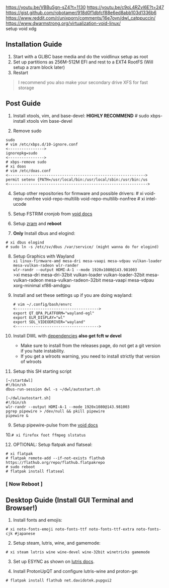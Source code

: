 https://youtu.be/VBBuSgn-sZ4?t=1130
https://youtu.be/c9oL4RZvl6E?t=247
https://gist.github.com/robotamer/918d0f1dbfcf88e6ed8abb103d1336b6
https://www.reddit.com/r/unixporn/comments/16e7ovn/dwl_catppuccin/
https://www.dwarmstrong.org/virtualization-void-linux/  
setup void xdg
## Installation Guide
  1. Start with a GLIBC base media and do the voidlinux setup as root
  2. Set up partitions as 256M-512M EFI and rest to a EXT4 RootFS (Will setup a zram block later)
  3. Restart
>I recommend you also make your secondary drive XFS for fast storage
## Post Guide
  1. Install xtools, vim, and base-devel: **HIGHLY RECOMMEND**
    # sudo xbps-install xtools vim base-devel

  2. Remove sudo
```
sudo
# vim /etc/xbps.d/10-ignore.conf
<---------------->
ignorepkg=sudo
<---------------->
# xbps-remove sudo
# xi doas
# vim /etc/doas.conf
<------------------------------------------------------------->
permit setenv {PATH=/usr/local/bin:/usr/local/sbin:/usr/bin:/us
<-------------------------------------------------------------->
```

  4. Setup other repositories for firmware and possible drivers:
    # xi void-repo-nonfree void-repo-multilib void-repo-multilib-nonfree
    # xi intel-ucode
    
  5. Setup FSTRIM cronjob from [void docs](https://docs.voidlinux.org/config/ssd.html#periodic-trim-with-cron)

  6. Setup [zram](https://wiki.archlinux.org/title/Zram#Using_a_udev_rule) and **reboot**
    
  7. **Only** Install dbus and elogind:
  
    # xi dbus elogind
    # sudo ln -s /etc/sv/dbus /var/service/ (might wanna do for elogind)
    
8. Setup Graphics with Wayland  
    `xi linux-firmware-amd mesa-dri mesa-vaapi mesa-vdpau vulkan-loader mesa-vulkan-radeon wlr-rander`  
    `wlr-randr --output HDMI-A-1 --mode 1920x1080@143.981003`  
        >xi mesa-dri mesa-dri-32bit vulkan-loader vulkan-loader-32bit mesa-vulkan-radeon mesa-vulkan-radeon-32bit mesa-vaapi mesa-vdpau xorg-minimal xf86-amdgpu  
    
9. Install and set these settings up if you are doing wayland:
    ```
    # vim ~/.config/bash/envrc
    <------------------------------------->
    export QT_QPA_PLATFORM="wayland-egl"
    export ELM_DISPLAY="wl"
    export SDL_VIDEODRIVER="wayland"
    <------------------------------------->
    ```

10. Install DWL with [dependencies](https://codeberg.org/dwl/dwl#building-dwl) **also get fcft w devel**
    - Make sure to install from the releases page, do not get a git version if you hate instability.
    - If you get a wlroots warning, you need to install strictly that version of wlroots
11. Setup this SH starting script  
```
[~/startdwl]
#!/bin/sh
dbus-run-session dwl -s ~/dwl/autostart.sh

[~/dwl/autostart.sh]
#!/bin/sh
wlr-randr --output HDMI-A-1 --mode 1920x1080@143.981003
pgrep pipewire > /dev/null && pkill pipewire
pipewire &
```      
  9. Setup pipewire-pulse from the [void docs](https://docs.voidlinux.org/config/media/pipewire.html)

  10.`# xi firefox foot ffmpeg slstatus`

  12. OPTIONAL: Setup flatpak and flatseal:
  
    # xi flatpak
    # flatpak remote-add --if-not-exists flathub https://flathub.org/repo/flathub.flatpakrepo
    # sudo reboot
    # flatpak install flatseal
  ### [ **Now Reboot** ]
    
## Desktop Guide (Install GUI Terminal and Browser!)
  1. Install fonts and emojis:
    
    # xi noto-fonts-emoji noto-fonts-ttf noto-fonts-ttf-extra noto-fonts-cjk #japanese
    
  2. Setup steam, lutris, wine, and gamemode:
    
    # xi steam lutris wine wine-devel wine-32bit winetricks gamemode
  
  3. Set up ESYNC as shown on [lutris docs](https://github.com/lutris/docs).
  
  4. Install ProtonUpQT and configure lutris-wine and proton-ge:
    
    # flatpak install flathub net.davidotek.pupgui2
  
